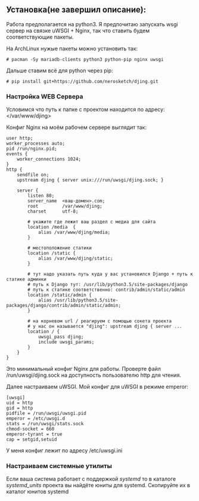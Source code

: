 ## Установка(не завершил описание):
Работа предполагается на python3.
Я предпочитаю запускать wsgi сервер на связке uWSGI + Nginx, так что ставить будем соответствующие пакеты.

На ArchLinux нужые пакеты можно установить так:
```
# pacman -Sy mariadb-clients python3 python-pip nginx uwsgi
```
Дальше ставим всё для python через pip:
```
# pip install git+https://github.com/nerosketch/djing.git
```

### Настройка WEB Сервера
Условимся что путь к папке с проектом находится по адресу: </var/www/djing>

Конфиг Nginx на моём рабочем сервере выглядит так:

    user http;
    worker_processes auto;
    pid /run/nginx.pid;
    events {
        worker_connections 1024;
    }
    http {
        sendfile on;
        upstream djing { server unix:///run/uwsgi/djing.sock; }
        
        server {
            listen 80;
            server_name  <ваш-домен>.com;
            root         /var/www/djing;
            charset      utf-8;
            
            # укажите где лежит ваш раздел с медиа для сайта
            location /media  {
                alias /var/www/djing/media;
            }
            
            # местоположение статики           
            location /static {
                alias /var/www/djing/static;
            }
            
            # тут надо указать путь куда у вас установился Django + путь к статике админки
            # путь к Django тут: /usr/lib/python3.5/site-packages/django
            # путь к статике соответственно: contrib/admin/static/admin
            location /static/admin {
                alias /usr/lib/python3.5/site-packages/django/contrib/admin/static/admin;
            }
            
            # на корневом url / реагируем с помощью сокета проекта
            # у нас он называется "djing": upstream djing { server ...
            location / {
                uwsgi_pass djing;
                include uwsgi_params;
            }
        }
    }

Это минимальный конфиг Nginx для работы. Проверте файл /run/uwsgi/djing.sock на доступность пользователю http для чтения.

Далее настраиваем uWSGI. Мой конфиг для uWSGI в режиме emperor:

    [uwsgi]
    uid = http
    gid = http
    pidfile = /run/uwsgi/uwsgi.pid
    emperor = /etc/uwsgi.d
    stats = /run/uwsgi/stats.sock
    chmod-socket = 660
    emperor-tyrant = true
    cap = setgid,setuid

У меня конфиг лежит по адресу /etc/uwsgi.ini


### Настраиваем системные утилиты
Если ваша система работает с поддержкой *systemd* то в каталоге *systemd_units* проекта вы найдёте юниты для systemd.
Скопируйте их в каталог юнитов systemd
